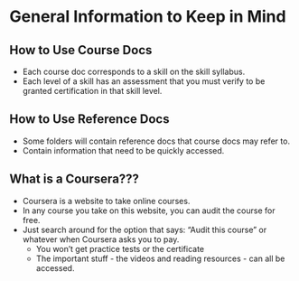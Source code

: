 # General Information to Keep in Mind

## How to Use Course Docs
  * Each course doc corresponds to a skill on the skill syllabus. 
  * Each level of a skill has an assessment that you must verify to be granted certification in that skill level. 

## How to Use Reference Docs
  * Some folders will contain reference docs that course docs may refer to. 
  * Contain information that need to be quickly accessed.

## What is a Coursera???
  * Coursera is a website to take online courses. 
  * In any course you take on this website, you can audit the course for free. 
  * Just search around for the option that says: “Audit this course” or whatever when Coursera asks you to pay.
    * You won’t get practice tests or the certificate
    * The important stuff - the videos and reading resources - can all be accessed.

